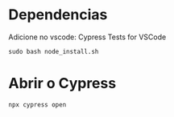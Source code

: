 # Dependencias
Adicione no vscode: Cypress Tests for VSCode
```
sudo bash node_install.sh
```

# Abrir o Cypress
```
npx cypress open
```

